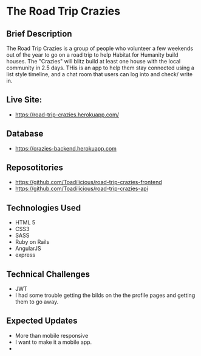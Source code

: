 # The Road Trip Crazies

## Brief Description

The Road Trip Crazies is a group of people who volunteer a few weekends out of the year to go on a road trip to help Habitat for Humanity build houses.  The "Crazies" will blitz build at least one house with the local community in 2.5 days.  THis is an app to help them stay connected using a list style timeline, and a chat room that users can log into and check/ write in.


## Live Site:
- https://road-trip-crazies.herokuapp.com/

## Database
- https://crazies-backend.herokuapp.com

## Reposotitories
- https://github.com/Toadilicious/road-trip-crazies-frontend
- https://github.com/Toadilicious/road-trip-crazies-api

## Technologies Used
- HTML 5
- CSS3
- SASS
- Ruby on Rails
- AngularJS
- express

## Technical Challenges
- JWT
- I had some trouble getting the bilds on the the profile pages and getting them to go away.

## Expected Updates
- More than mobile responsive
- I want to make it a mobile app.
- 

